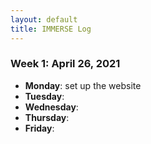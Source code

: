 ```yaml
---
layout: default
title: IMMERSE Log
---
```


### Week 1: April 26, 2021

* **Monday**: set up the website
* **Tuesday**: 
* **Wednesday**: 
* **Thursday**: 
* **Friday**:

